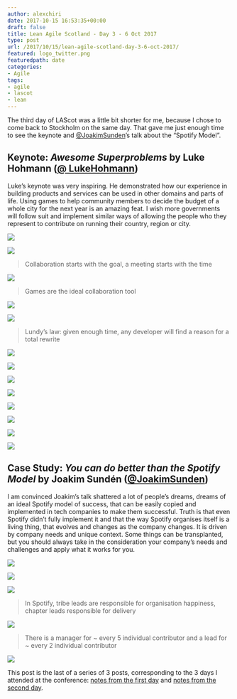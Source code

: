 ```yaml
---
author: alexchiri
date: 2017-10-15 16:53:35+00:00
draft: false
title: Lean Agile Scotland - Day 3 - 6 Oct 2017
type: post
url: /2017/10/15/lean-agile-scotland-day-3-6-oct-2017/
featured: logo_twitter.png
featuredpath: date
categories:
- Agile
tags:
- agile
- lascot
- lean
---
```


The third day of LAScot was a little bit shorter for me, because I chose to come back to Stockholm on the same day. That gave me just enough time to see the keynote and [@JoakimSunden](https://twitter.com/joakimsunden)’s talk about the “Spotify Model”.


## Keynote: _Awesome Superproblems_ by Luke Hohmann ([@ LukeHohmann](https://twitter.com/lukehohmann))


Luke’s keynote was very inspiring. He demonstrated how our experience in building products and services can be used in other domains and parts of life. Using games to help community members to decide the budget of a whole city for the next year is an amazing feat. I wish more governments will follow suit and implement similar ways of allowing the people who they represent to contribute on running their country, region or city.

![](/img/2017/10/IMG_8379-1024x822.jpg)


![](/img/2017/10/IMG_8374-1024x601.jpg)



<blockquote>Collaboration starts with the goal, a meeting starts with the time</blockquote>


![](/img/2017/10/IMG_8373-1024x614.jpg)



<blockquote>Games are the ideal collaboration tool</blockquote>


![](/img/2017/10/IMG_8372-1024x581.jpg)


![](/img/2017/10/IMG_8371-1024x617.jpg)



<blockquote>Lundy’s law: given enough time, any developer will find a reason for a total rewrite</blockquote>


![](/img/2017/10/IMG_8370-1024x305.jpg)


![](/img/2017/10/IMG_8369-1024x659.jpg)


![](/img/2017/10/IMG_8368-1024x389.jpg)


![](/img/2017/10/IMG_8367-1024x687.jpg)


![](/img/2017/10/IMG_8366-1024x658.jpg)


![](/img/2017/10/IMG_8365-1024x685.jpg)


![](/img/2017/10/IMG_8361-1024x629.jpg)


![](/img/2017/10/IMG_8381-1024x614.jpg)



## Case Study: _You can do better than the Spotify Model_ by Joakim Sundén ([@JoakimSunden](https://twitter.com/joakimsunden))


I am convinced Joakim’s talk shattered a lot of people’s dreams, dreams of an ideal Spotify model of success, that can be easily copied and implemented in tech companies to make them successful. Truth is that even Spotify didn’t fully implement it and that the way Spotify organises itself is a living thing, that evolves and changes as the company changes. It is driven by company needs and unique context. Some things can be transplanted, but you should always take in the consideration your company’s needs and challenges and apply what it works for you.

![](/img/2017/10/IMG_8360-1024x747.jpg)


![](/img/2017/10/IMG_8358-1024x535.jpg)


![](/img/2017/10/IMG_8356-1024x528.jpg)



<blockquote>In Spotify, tribe leads are responsible for organisation happiness, chapter leads responsible for delivery</blockquote>


![](/img/2017/10/IMG_8355-1024x521.jpg)



<blockquote>There is a manager for ~ every 5 individual contributor and a lead for ~ every 2 individual contributor</blockquote>


![](/img/2017/10/IMG_8354-1024x516.jpg)


This post is the last of a series of 3 posts, corresponding to the 3 days I attended at the conference: [notes from the first day](https://alexchiri.com/2017/10/09/lean-agile-scotland-day-1-4-oct-2017/) and [notes from the second day](https://alexchiri.com/2017/10/12/lean-agile-scotland-day-2-5-oct-2017/).
